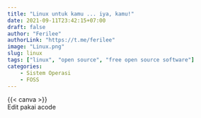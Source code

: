 ```yaml
---
title: "Linux untuk kamu ... iya, kamu!"
date: 2021-09-11T23:42:15+07:00
draft: false
author: "Ferilee"
authorLink: "https://t.me/ferilee"
image: "Linux.png"
slug: linux
tags: ["linux", "open source", "free open source software"]
categories:
    - Sistem Operasi
    - FOSS
---
```


{{< canva >}}\
Edit pakai acode